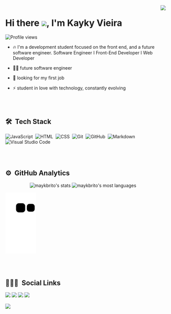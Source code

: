 <img align="right" height="590em" src="https://raw.githubusercontent.com/gist/mynameiskayky/f2e742b46ee52af92d8f00f815e1f9ae/raw/a80c057def776cb92a476ad7f7abd321dad68f96/githubcard.svg"/>
<h1 align="left">Hi there <img src="https://raw.githubusercontent.com/kaueMarques/kaueMarques/master/hi.gif" width="30px">, I'm Kayky Vieira</h1>
<p align="left"> <img src="https://komarev.com/ghpvc/?username=mynameiskayky&color=yellow" alt="Profile views" /> </p>

- 🔥 I'm a development student focused on the front end, and a future software engineer. Software Engineer I Front-End Developer I Web Developer

- 👨‍💻 future software engineer

- 🔭 looking for my first job

- ⚡ student in love with technology, constantly evolving

<br><br>

## 🛠 &nbsp;Tech Stack

![JavaScript](https://img.shields.io/badge/-JavaScript-05122A?style=flat&logo=javascript)&nbsp;
![HTML](https://img.shields.io/badge/-HTML-05122A?style=flat&logo=HTML5)&nbsp;
![CSS](https://img.shields.io/badge/-CSS-05122A?style=flat&logo=CSS3&logoColor=1572B6)&nbsp;
![Git](https://img.shields.io/badge/-Git-05122A?style=flat&logo=git)&nbsp;
![GitHub](https://img.shields.io/badge/-GitHub-05122A?style=flat&logo=github)&nbsp;
![Markdown](https://img.shields.io/badge/-Markdown-05122A?style=flat&logo=markdown)&nbsp;
![Visual Studio Code](https://img.shields.io/badge/-Visual%20Studio%20Code-05122A?style=flat&logo=visual-studio-code&logoColor=007ACC)&nbsp;

<br><br>

## ⚙️ &nbsp;GitHub Analytics

<p align="center">
<img width="450em" src="https://github-readme-stats.vercel.app/api?username=mynameiskayky&show_icons=true&theme=vision-friendly-dark" alt="maykbrito's stats"/>
<img width="445em" src="https://github-readme-stats.vercel.app/api/top-langs/?username=mynameiskayky&layout=compact&theme=vision-friendly-dark" alt="maykbrito's most languages"/>
</p>

 ![Snake animation](https://github.com/rafaballerini/rafaballerini/blob/output/github-contribution-grid-snake.svg)

<br><br>

## 👨🏽‍🦲 &nbsp;Social Links

<div>
  <a href="https://www.linkedin.com/in/kayky-vieira-5738aa207/" target="_blank"><img src="https://img.shields.io/badge/-LinkedIn-%230077B5?style=for-the-badge&logo=linkedin&logoColor=white"></a>   
  <a href="https://instagram.com/studies_devs" target="_blank"><img src="https://img.shields.io/badge/-Instagram-%23E4405F?style=for-the-badge&logo=instagram&logoColor=white" target="_blank"></a>
  <a href = "mailto:kaykyvieiraa@hotmail.com"><img src="https://img.shields.io/badge/-Gmail-%23333?style=for-the-badge&logo=gmail&logoColor=white" target="_blank"></a>
  <a href="https://www.twitter.com/kay_vieiraa" target="_blank"><img src="https://img.shields.io/badge/-twitter-%230077B5?style=for-the-badge&logo=twitter&logoColor=white"></a> 
</div>

<br>

<img width="500em" src="https://github-readme-twitter-gazf.vercel.app/api?id=kay_vieiraa&layout=wide&show_reply=off&show_retweet=off" />
